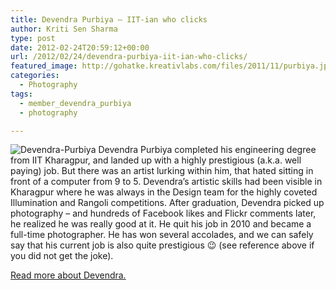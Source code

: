 ```yaml
---
title: Devendra Purbiya – IIT-ian who clicks
author: Kriti Sen Sharma
type: post
date: 2012-02-24T20:59:12+00:00
url: /2012/02/24/devendra-purbiya-iit-ian-who-clicks/
featured_image: http://gohatke.kreativlabs.com/files/2011/11/purbiya.jpg
categories:
  - Photography
tags:
  - member_devendra_purbiya
  - photography

---
```

![Devendra-Purbiya](https://camo.githubusercontent.com/c60db4836afc679659515c85d7e036f9c74411c83dae5e3a4ee6160ff5be7785/687474703a2f2f676f6861746b652e6b7265617469766c6162732e636f6d2f66696c65732f323031312f31312f707572626979612e6a7067)
Devendra Purbiya completed his engineering degree from IIT Kharagpur, and landed up with a highly prestigious (a.k.a. well paying) job. But there was an artist lurking within him, that hated sitting in front of a computer from 9 to 5. Devendra&#8217;s artistic skills had been visible in Kharagpur where he was always in the Design team for the highly coveted Illumination and Rangoli competitions. After graduation, Devendra picked up photography &#8211; and hundreds of Facebook likes and Flickr comments later, he realized he was really good at it. He quit his job in 2010 and became a full-time photographer. He has won several accolades, and we can safely say that his current job is also quite prestigious 😉 (see reference above if you did not get the joke).

[Read more about Devendra.][1]

 [1]: http://cam-dev.in/about/
